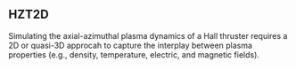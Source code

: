## HZT2D
Simulating the axial-azimuthal plasma dynamics of a Hall thruster requires a 2D or quasi-3D approcah to capture the interplay between plasma properties (e.g., density, temperature, electric, and magnetic fields). 
